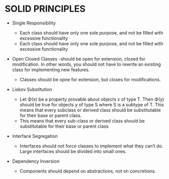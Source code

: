 # SOLID PRINCIPLES

- Single Responsibility 
  - Each class should have only one sole purpose, and not be filled with excessive functionality
  - Each class should have only one sole purpose, and not be filled with excessive functionality

- Open Closed Classes 
  -should be open for extension, closed for modification. In other words, you should not have to rewrite an existing class for implementing new features.
  - Classes should be opne for extension, but closes for modifications.

- Liskov Substitution 
  - Let Φ(x) be a property provable about objects x of type T. Then Φ(y) should be true for objects y of type S where S is a subtype of T. This means that every subclass or derived class should be substitutable for their base or parent class.
  - This means that every sub-class or derived class should be substitutable for their base or parent class

- Interface Segregation 
  - Interfaces should not force classes to implement what they can’t do. Large interfaces should be divided into small ones.
  

- Dependency Inversion 
  - Components should depend on abstractions, not on concretions.